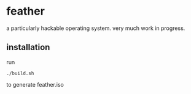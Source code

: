 # feather
a particularly hackable operating system.
very much work in progress.

## installation
run
```
./build.sh
```
to generate feather.iso
